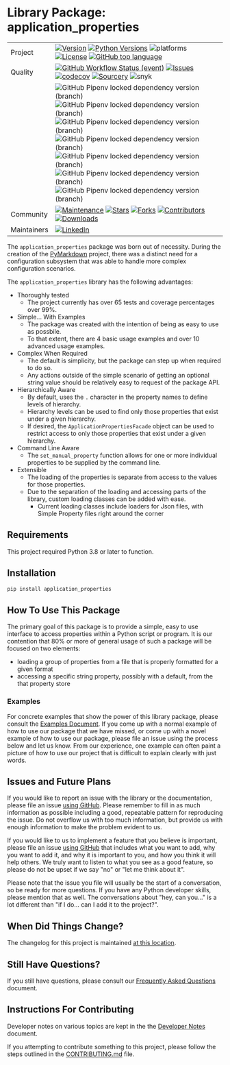 # Library Package: application_properties

|   |   |
|---|---|
|Project|[![Version](https://img.shields.io/pypi/v/application_properties.svg)](https://pypi.org/project/application_properties)  [![Python Versions](https://img.shields.io/pypi/pyversions/application_properties.svg)](https://pypi.org/project/application_properties)  ![platforms](https://img.shields.io/badge/platform-windows%20%7C%20macos%20%7C%20linux-lightgrey)  [![License](https://img.shields.io/github/license/jackdewinter/application_properties.svg)](https://github.com/jackdewinter/application_properties/blob/main/LICENSE.txt)  [![GitHub top language](https://img.shields.io/github/languages/top/jackdewinter/application_properties)](https://github.com/jackdewinter/application_properties)|
|Quality|[![GitHub Workflow Status (event)](https://img.shields.io/github/actions/workflow/status/jackdewinter/application_properties/main.yml?branch=main)](https://github.com/jackdewinter/application_properties/actions/workflows/main.yml)  [![Issues](https://img.shields.io/github/issues/jackdewinter/application_properties.svg)](https://github.com/jackdewinter/application_properties/issues)  [![codecov](https://codecov.io/gh/jackdewinter/application_properties/branch/main/graph/badge.svg?token=PD5TKS8NQQ)](https://codecov.io/gh/jackdewinter/application_properties)  [![Sourcery](https://img.shields.io/badge/Sourcery-enabled-brightgreen)](https://sourcery.ai)  ![snyk](https://img.shields.io/snyk/vulnerabilities/github/jackdewinter/application_properties) |
|  |![GitHub Pipenv locked dependency version (branch)](https://img.shields.io/github/pipenv/locked/dependency-version/jackdewinter/application_properties/dev/black/main)  ![GitHub Pipenv locked dependency version (branch)](https://img.shields.io/github/pipenv/locked/dependency-version/jackdewinter/application_properties/dev/flake8/main)  ![GitHub Pipenv locked dependency version (branch)](https://img.shields.io/github/pipenv/locked/dependency-version/jackdewinter/application_properties/dev/pylint/main)  ![GitHub Pipenv locked dependency version (branch)](https://img.shields.io/github/pipenv/locked/dependency-version/jackdewinter/application_properties/dev/mypy/main)  ![GitHub Pipenv locked dependency version (branch)](https://img.shields.io/github/pipenv/locked/dependency-version/jackdewinter/application_properties/dev/pyroma/main)  ![GitHub Pipenv locked dependency version (branch)](https://img.shields.io/github/pipenv/locked/dependency-version/jackdewinter/application_properties/dev/pre-commit/main) ![GitHub Pipenv locked dependency version (branch)](https://img.shields.io/github/pipenv/locked/dependency-version/jackdewinter/application_properties/dev/sourcery/main)|
|Community|[![Maintenance](https://img.shields.io/badge/Maintained%3F-yes-green.svg)](https://github.com/jackdewinter/application_properties/graphs/commit-activity) [![Stars](https://img.shields.io/github/stars/jackdewinter/application_properties.svg)](https://github.com/jackdewinter/application_properties/stargazers)  [![Forks](https://img.shields.io/github/forks/jackdewinter/application_properties.svg)](https://github.com/jackdewinter/application_properties/network/members)  [![Contributors](https://img.shields.io/github/contributors/jackdewinter/application_properties.svg)](https://github.com/jackdewinter/application_properties/graphs/contributors)  [![Downloads](https://img.shields.io/pypi/dm/application_properties.svg)](https://pypistats.org/packages/application_properties)|
|Maintainers|[![LinkedIn](https://img.shields.io/badge/-LinkedIn-black.svg?logo=linkedin&colorB=555)](https://www.linkedin.com/in/jackdewinter/)|

The `application_properties` package was born out of necessity.
During the creation of the [PyMarkdown](https://github.com/jackdewinter/pymarkdown) project,
there was a distinct need for a configuration subsystem that was able to handle more
complex configuration scenarios.

The `application_properties` library has the following advantages:

- Thoroughly tested
  - The project currently has over 65 tests and coverage percentages over 99%.
- Simple... With Examples
  - The package was created with the intention of being as easy to use as possbile.
  - To that extent, there are 4 basic usage examples and over 10 advanced usage examples.
- Complex When Required
  - The default is simplicity, but the package can step up when required to do so.
  - Any actions outside of the simple scenario of getting an optional string value should
    be relatively easy to request of the package API.
- Hierarchically Aware
  - By default, uses the `.` character in the property names to define levels of hierarchy.
  - Hierarchy levels can be used to find only those properties that exist under a
    given hierarchy.
  - If desired, the `ApplicationPropertiesFacade` object can be used to restrict access
    to only those properties that exist under a given hierarchy.
- Command Line Aware
  - The `set_manual_property` function allows for one or more individual properties to be
    supplied by the command line.
- Extensible
  - The loading of the properties is separate from access to the values for those properties.
  - Due to the separation of the loading and accessing parts of the library, custom loading
    classes can be added with ease.
    - Current loading classes include loaders for Json files, with Simple Property files right
      around the corner

## Requirements

This project required Python 3.8 or later to function.

## Installation

```sh
pip install application_properties
```

## How To Use This Package

The primary goal of this package is to provide a simple, easy to use interface
to access properties within a Python script or program.  It is our contention
that 80% or more of general usage of such a package will be focused on two
elements:

- loading a group of properties from a file that is properly formatted
  for a given format
- accessing a specific string property, possibly with a default, from the that
  property store

### Examples

For concrete examples that show the power of this library package, please consult
the [Examples Document](./docs/examples.md).  If you come up with a normal example
of how to use our package that we have missed, or come up with a novel example of
how to use our package, please file an issue using the process below and let us
know. From our experience, one example can often paint a picture of how to use our
project that is difficult to explain clearly with just words.

## Issues and Future Plans

If you would like to report an issue with the library or the documentation, please
file an issue [using GitHub](https://github.com/jackdewinter/application_properties/issues).
Please remember to fill in as much information as possible including a good, repeatable
pattern for reproducing the issue.  Do not overflow us with too much information,
but provide us with enough information to make the problem evident to us.

If you would like to us to implement a feature that you believe is important, please
file an issue [using GitHub](https://github.com/jackdewinter/application_properties/issues)
that includes what you want to add, why you want to add it, and why it is important
to you, and how you think it will help others.  We truly want to listen to what
you see as a good feature, so please do not be upset if we say "no" or "let me
think about it".

Please note that the issue you file will usually be the start of a conversation,
so be ready for more questions.  If you have any Python developer skills, please
mention that as well.  The conversations about "hey, can you..." is a lot different
than "if I do... can I add it to the project?".

## When Did Things Change?

The changelog for this project is maintained [at this location](/changelog.md).

## Still Have Questions?

If you still have questions, please consult our
[Frequently Asked Questions](/docs/faq.md) document.

## Instructions For Contributing

Developer notes on various topics are kept in the the
[Developer Notes](/docs/developer.md) document.

If you attempting to contribute something to this project,
please follow the steps outlined in the
[CONTRIBUTING.md](/CONTRIBUTING.md) file.
